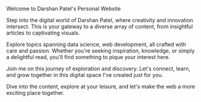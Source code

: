 Welcome to Darshan Patel's Personal Website

Step into the digital world of Darshan Patel, where creativity and innovation intersect. This is your gateway to a diverse array of content, from insightful articles to captivating visuals.

Explore topics spanning data science, web development, all crafted with care and passion. Whether you're seeking inspiration, knowledge, or simply a delightful read, you'll find something to pique your interest here.

Join me on this journey of exploration and discovery. Let's connect, learn, and grow together in this digital space I've created just for you.

Dive into the content, explore at your leisure, and let's make the web a more exciting place together.
